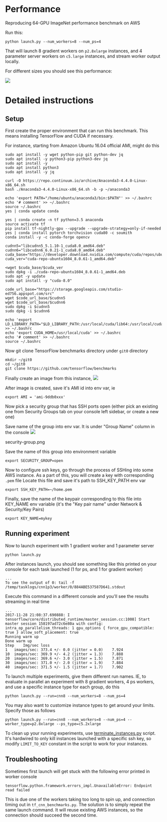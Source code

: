 # Performance

Reproducing 64-GPU ImageNet performance benchmark on AWS

Run this:

```
python launch.py --num_workers=8 --num_ps=4
```

That will launch 8 gradient workers on `p2.8xlarge` instances, and 4 parameter server workers on `c5.large` instances, and stream worker output locally.

For different sizes you should see this performance:


<img src=https://i.stack.imgur.com/CupI1.png>

# Detailed instructions
## Setup

First create the proper environment that can run this benchmark. This means installing TensorFlow and CUDA if necessary.

For instance, starting from Amazon Ubuntu 16.04 official AMI, might do this

```
sudo apt install -y wget python-pip git python-dev jq
sudo apt install -y python3-pip python3-dev jq
sudo apt install -y
sudo apt install python3
sudo apt install -y jq

curl -O https://repo.continuum.io/archive/Anaconda3-4.4.0-Linux-x86_64.sh
bash ./Anaconda3-4.4.0-Linux-x86_64.sh -b -p ~/anaconda3

echo 'export PATH="/home/ubuntu/anaconda3/bin:$PATH"' >> ~/.bashrc
echo '# comment' >> ~/.bashrc
source ~/.bashrc
yes | conda update conda

yes | conda create -n tf python=3.5 anaconda
source activate tf
pip install tf-nightly-gpu --upgrade --upgrade-strategy=only-if-needed
yes | conda install pytorch torchvision cuda80 -c soumith
conda install -y -c conda-forge opencv

cudnn5="libcudnn5_5.1.10-1_cuda8.0_amd64.deb"
cudnn6="libcudnn6_6.0.21-1_cuda8.0_amd64.deb"
cuda_base="https://developer.download.nvidia.com/compute/cuda/repos/ubuntu1604/x86_64/"
cuda_ver="cuda-repo-ubuntu1604_8.0.61-1_amd64.deb"

<wget $cuda_base/$cuda_ver
sudo dpkg -i ./cuda-repo-ubuntu1604_8.0.61-1_amd64.deb
sudo apt -y update
sudo apt install -y "cuda-8.0"

code_url_base="https://storage.googleapis.com/studio-ed756.appspot.com/src"
wget $code_url_base/$cudnn5
wget $code_url_base/$cudnn6
sudo dpkg -i $cudnn5
sudo dpkg -i $cudnn6

echo 'export LD_LIBRARY_PATH="$LD_LIBRARY_PATH:/usr/local/cuda/lib64:/usr/local/cuda/extras/CUPTI/lib64"' >> ~/.bashrc
echo 'export CUDA_HOME=/usr/local/cuda' >> ~/.bashrc
echo '# comment' >> ~/.bashrc
source ~/.bashrc
```

Now git clone TensorFlow benchmarks directory under `git0` directory
```
mkdir ~/git0
cd ~/git0
git clone https://github.com/tensorflow/benchmarks
```

Finally create an image from this instance,
<img src=https://i.stack.imgur.com/3iRWY.png>

After image is created, save it's AMI id into env var, ie

```
export AMI = 'ami-9ddb0xxx'
```


Now pick a security group that has SSH ports open (either pick an existing one from Security Groups tab on your console left sidebar, or create a new one)

Save name of the group into env var. It is under "Group Name" column in the console
<img src=https://i.stack.imgur.com/vqUTL.png>

security-group.png

Save the name of this group into environment variable
```
export SECURITY_GROUP=open
```


Now to configure ssh keys, go through the process of SSHing into some AWS instance. As a part of this, you will create a key with corresponding `.pem` file
Locate this file and save it's path to SSH_KEY_PATH env var

```
export SSH_KEY_PATH=~/home.pem
```

Finally, save the name of the keypair corresponding to this file into KEY_NAME env variable (it's the "Key pair name" under Network & Security/Key Pairs)

```
export KEY_NAME=mykey
```

## Running experiment

Now to launch experiment with 1 gradient worker and 1 parameter server
```
python launch.py
```

After instances launch, you should see something like this printed on your console for each task launched (1 for ps, and 1 for gradient worker)

```
...
To see the output of 0: tail -f /temp/tasklogs/cnn1p3/worker/0/884ABE537587D641.stdout
```
Execute this command in a different console and you'll see the results streaming in real time

```
...
2017-11-28 21:08:37.690888: I tensorflow/core/distributed_runtime/master_session.cc:1008] Start master session 158197ad72c6e80a with config: intra_op_parallelism_threads: 1 gpu_options { force_gpu_compatible: true } allow_soft_placement: true
Running warm up
Done warm up
Step	Img/sec	loss
1	images/sec: 373.4 +/- 0.0 (jitter = 0.0)	7.924
10	images/sec: 369.9 +/- 4.2 (jitter = 1.3)	7.888
20	images/sec: 369.6 +/- 3.0 (jitter = 1.5)	7.871
30	images/sec: 371.0 +/- 2.0 (jitter = 1.9)	7.884
40	images/sec: 371.5 +/- 1.5 (jitter = 1.7)	7.902
```


To launch multiple experiments, give them different run names. IE, to evaluate in parallel an experiment with 8 gradient workers, 4 ps workers, and use a specific instance type for each group, do this


```
python launch.py --run=cnn8 --num_workers=8 --num_ps=4
```


You may also want to customize instance types to get around your limits. Specify those as follows
```
python launch.py --run=cnn8 --num_workers=8 --num_ps=4 --worker_type=p2.8xlarge --ps_type=c5.2xlarge
```

To clean up your running experiments, use [terminate_instances.py](https://github.com/diux-dev/cluster/blob/master/terminate_instances.py) script. It's hardwired to only kill instances launched with a specific ssh key, so modify `LIMIT_TO_KEY` constant in the script to work for your instances.

## Troubleshooting

Sometimes first launch will get stuck with the following error printed in worker console

```
tensorflow.python.framework.errors_impl.UnavailableError: Endpoint read failed
```

This is due one of the workers taking too long to spin up, and connection timing out in `tf_cnn_benchmarks.py`. The solution is to simply repeat the same launch command. It will reuse existing AWS instances, so the connection should succeed the second time.